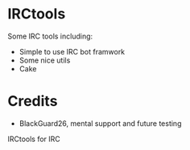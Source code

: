 IRCtools
========
Some IRC tools including:

* Simple to use IRC bot framwork
* Some nice utils
* Cake


Credits
========
* BlackGuard26, mental support and future testing

IRCtools for IRC